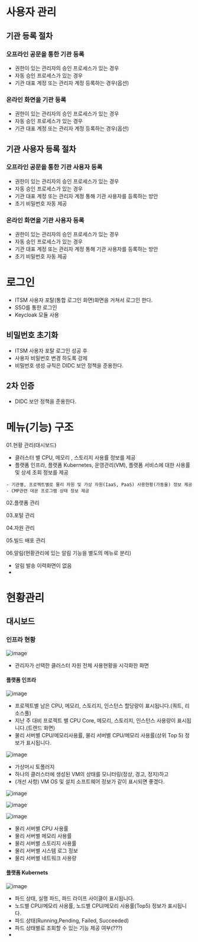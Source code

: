 # 사용자 관리
## 기관 등록 절차
### 오프라인 공문을 통한 기관 등록
- 권한이 있는 관리자의 승인 프로세스가 있는 경우
- 자동 승인 프로세스가 있는 경우
- 기관 대표 계정 또는 관리자 계정 등록하는 경우(옵션)

### 온라인 화면을 기관 등록
- 권한이 있는 관리자의 승인 프로세스가 있는 경우
- 자동 승인 프로세스가 있는 경우
- 기관 대표 계정 또는 관리자 계정 등록하는 경우(옵션)

## 기관 사용자 등록 절차
### 오프라인 공문을 통한 기관 사용자 등록
- 권한이 있는 관리자의 승인 프로세스가 있는 경우
- 자동 승인 프로세스가 있는 경우
- 기관 대표 계정 또는 관리자 계정 통해 기관 사용자를 등록하는 방안
- 초기 비밀번호 자동 제공

### 온라인 화면을 기관 사용자 등록
- 권한이 있는 관리자의 승인 프로세스가 있는 경우
- 자동 승인 프로세스가 있는 경우
- 기관 대표 계정 또는 관리자 계정 통해 기관 사용자를 등록하는 방안
- 초기 비밀번호 자동 제공

# 로그인
- ITSM 사용자 포탈(통합 로그인 화면)화면을 거쳐서 로그인 한다.
- SSO를 통한 로그인
- Keycloak 모듈 사용

## 비밀번호 초기화
- ITSM 사용자 포탈 로그인 성공 후
- 사용자 비밀번호 변경 하도록 강제
- 비밀번호 생성 규칙은 DIDC 보안 정책을 준용한다.

## 2차 인증
- DIDC 보안 정책을 준용한다.


# 메뉴(기능) 구조
01.현황 관리(대시보드)
- 클러스터 별 CPU, 메모리 , 스토리지 사용률 정보를 제공
- 플랫폼 인프라, 플랫폼 Kubernetes, 운영관리(VM), 플랫폼 서비스에 대한 사용률 및 상세 조회 정보를 제공

```
- 기관별, 프로젝트별로 물리 자원 및 가상 자원(IaaS, PaaS) 사용현황(가동율) 정보 제공
- CMP관련 데몬 프로그램 상태 정보 제공

```

02.플랫폼 관리

03.포털 관리

04.자원 관리

05.빌드 배포 관리

06.알림(현황관리에 있는 알림 기능을 별도의 메뉴로 분리)
- 알림 발송 이력화면이 없음
- 
# 현황관리
## 대시보드
### 인프라 현황

![image](https://user-images.githubusercontent.com/102650331/213425534-e245ef6e-e07b-4af8-a783-e11bf50c1347.png)
- 관리자가 선택한 클러스터 자원 전체 사용현황을 시각화한 화면

#### 플랫폼 인프라
![image](https://user-images.githubusercontent.com/102650331/213426752-41d83c72-3068-4923-8cc5-3e45979b3440.png)
- 프로젝트별 남은 CPU, 메모리, 스토리지, 인스턴스 할당량이 표시됩니다.(쿼트, 리소스풀)
- 지난 주 대비 프로젝트 별 CPU Core, 메모리, 스토리지, 인스턴스 사용량이 표시됩니다.(트렌드 화면)
- 물리 서버별 CPU/메모리사용률, 물리 서버별 CPU/메모리 사용률(상위 Top 5) 정보가 표시됩니다.


![image](https://user-images.githubusercontent.com/102650331/213427571-6d54db0b-ba08-4b26-bca8-58c39af2d9bb.png)
- 가상머시 토폴러지
- 하나의 클러스터에 생성된 VM의 상태를 모니터링(정상, 경고, 정지)하고
- (개선 사항) VM OS 및 설치 소프트웨어 정보가 같이 표시되면 좋겠다.

![image](https://user-images.githubusercontent.com/102650331/213429165-778eb8a2-beb1-451e-b5c9-9af8c82edc85.png)

![image](https://user-images.githubusercontent.com/102650331/213429594-c2e97eb5-0730-4aff-9149-3890fcb38742.png)

![image](https://user-images.githubusercontent.com/102650331/213432532-0d5b3593-3eba-4645-9704-6bc78b410664.png)

- 물리 서버별 CPU 사용률
- 물리 서버별 메모리 사용률
- 물리 서버별 스토리지 사용률
- 물리 서버별 시스템 로그 정보
- 물리 서버별 네트워크 사용량

#### 플랫폼 Kubernets
![image](https://user-images.githubusercontent.com/102650331/213430408-93e899e8-232c-4eda-b50b-85141ace1773.png)

- 파드 상태, 실행 파드, 파드 라이프 사이클이 표시됩니다.
- 노드별 CPU/메모리 사용률, 노드별 CPU/메모리 사용률(Top5) 정보가 표시됩니다.
- 파드 상태(Running,Pending, Failed, Succeeded)
- 파드 상태별로 조회할 수 있는 기능 제공 여부(???)
- 

